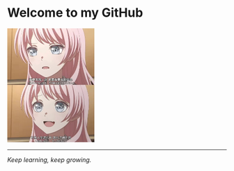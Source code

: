 # Welcome to my GitHub

<img src="png/fighting~.jpg" alt="fighting~" width="200" height="auto">

---

*Keep learning, keep growing.* 
